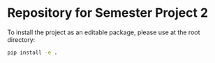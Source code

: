 # Repository for Semester Project 2
To install the project as an editable package, please use at the root directory:
```bash
pip install -e .
```
